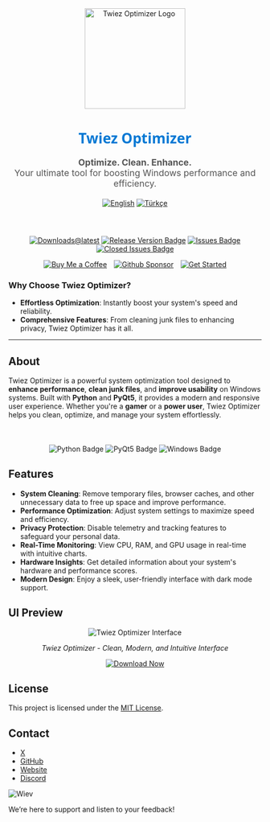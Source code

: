 <div align="center">
  <img src="https://github.com/user-attachments/assets/45a92a35-bb8b-4cc7-9010-36608e5b7a02" alt="Twiez Optimizer Logo" width="200">
</div>

<h1 align="center" style="font-family: 'Segoe UI', sans-serif; font-weight: 600; color: #0078D4;">Twiez Optimizer</h1>

<p align="center" style="font-size: 1.1rem; color: #555;">
  <strong>Optimize. Clean. Enhance.</strong><br>
  Your ultimate tool for boosting Windows performance and efficiency.
</p>

<div align="center" style="margin: 20px 0;">
  <a href="README.md"><img src="https://img.shields.io/badge/Language-English-blue?style=for-the-badge" alt="English"></a>
  <a href="README.tr.md"><img src="https://img.shields.io/badge/Dil-Türkçe-red?style=for-the-badge" alt="Türkçe"></a>
</div>
<br>
<div align="center" style="margin: 20px 0;">
  
  [![Downloads@latest](https://img.shields.io/github/downloads/twiez/twiez-optimizer/total?style=for-the-badge)](https://github.com/twiez/twiez-optimizer/releases/latest/download/TwiezOptimizer.zip)
  [![Release Version Badge](https://img.shields.io/github/v/release/twiez/twiez-optimizer?style=for-the-badge)](https://github.com/twiez/twiez-optimizer/releases)
  [![Issues Badge](https://img.shields.io/github/issues/twiez/twiez-optimizer?style=for-the-badge)](https://github.com/twiez/twiez-optimizer/issues)
  [![Closed Issues Badge](https://img.shields.io/github/issues-closed/twiez/twiez-optimizer?color=%238256d0&style=for-the-badge)](https://github.com/twiez/twiez-optimizer/issues?q=is%3Aissue+is%3Aclosed)<br>

  <a href="https://www.buymeacoffee.com/twiez"><img src="https://img.shields.io/badge/Buy_Me_A_Coffee-FFDD00?style=for-the-badge&logo=buy-me-a-coffee&logoColor=black" alt="Buy Me a Coffee" style="margin-right: 10px;"></a>
  <a href="https://github.com/sponsors/twiez"><img src="https://img.shields.io/badge/sponsor-30363D?style=for-the-badge&logo=GitHub-Sponsors&logoColor=#white" alt="Github Sponsor" style="margin-right: 10px;"></a>
  <a href="https://github.com/twiez/twiez-optimizer/wiki/Home"><img src="https://img.shields.io/badge/Get%20Started-Twiez%20Optimizer-blue?style=for-the-badge" alt="Get Started"></a>
</div>

### Why Choose Twiez Optimizer?
- **Effortless Optimization**: Instantly boost your system's speed and reliability.
- **Comprehensive Features**: From cleaning junk files to enhancing privacy, Twiez Optimizer has it all.

---

## About

Twiez Optimizer is a powerful system optimization tool designed to **enhance performance**, **clean junk files**, and **improve usability** on Windows systems. Built with **Python** and **PyQt5**, it provides a modern and responsive user experience. Whether you're a **gamer** or a **power user**, Twiez Optimizer helps you clean, optimize, and manage your system effortlessly.

<br>
<div align="center" style="margin: 20px 0;">
  <img src="https://img.shields.io/badge/Python-3776AB?style=for-the-badge&logo=python&logoColor=white" alt="Python Badge" />
  <img src="https://img.shields.io/badge/PyQt5-41CD52?style=for-the-badge&logo=qt&logoColor=white" alt="PyQt5 Badge" />
  <img src="https://img.shields.io/badge/Windows-0078D4?style=for-the-badge&logo=windows&logoColor=white" alt="Windows Badge" />
</div>

## Features
- **System Cleaning**: Remove temporary files, browser caches, and other unnecessary data to free up space and improve performance.
- **Performance Optimization**: Adjust system settings to maximize speed and efficiency.
- **Privacy Protection**: Disable telemetry and tracking features to safeguard your personal data.
- **Real-Time Monitoring**: View CPU, RAM, and GPU usage in real-time with intuitive charts.
- **Hardware Insights**: Get detailed information about your system's hardware and performance scores.
- **Modern Design**: Enjoy a sleek, user-friendly interface with dark mode support.

## UI Preview

<div align="center">
  <picture>
    <source media="(prefers-color-scheme: dark)" srcset="https://github.com/user-attachments/assets/8714e97e-138d-4577-9ac2-41c256f08509" />
    <source media="(prefers-color-scheme: light)" srcset="https://github.com/user-attachments/assets/8714e97e-138d-4577-9ac2-41c256f08509" />
    <img alt="Twiez Optimizer Interface" src="https://github.com/user-attachments/assets/8714e97e-138d-4577-9ac2-41c256f08509"/>
  </picture>
  <p><em>Twiez Optimizer - Clean, Modern, and Intuitive Interface</em></p>
</div>

<p align="center">
  <a href="https://github.com/twiez/twiez-optimizer/releases/download/v1.1.0/TwiezOptimizer.exe">
    <img src="https://img.shields.io/badge/Download-Now-green?style=for-the-badge" alt="Download Now">
  </a>
</p>

## License

This project is licensed under the [MIT License](https://github.com/twiez/twiez-optimizer/blob/main/LICENSE).

## Contact

- [X](https://twitter.com/twiezbtw)
- [GitHub](https://github.com/twiez)
- [Website](https://twiez.netlify.app/)
- [Discord](https://discord.com/users/886190759479480330)

![Wiev](https://count.getloli.com/get/@twiez.twiez-optimizer?theme=rule34)

We’re here to support and listen to your feedback!
